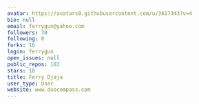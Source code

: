 ```yaml
---
avatar: https://avatars0.githubusercontent.com/u/3617343?v=4
bio: null
email: ferrygun@yahoo.com
followers: 70
following: 8
forks: 16
login: ferrygun
open_issues: null
public_repos: 183
stars: 10
title: Ferry Djaja
user_type: User
website: www.duocompass.com
---
```

